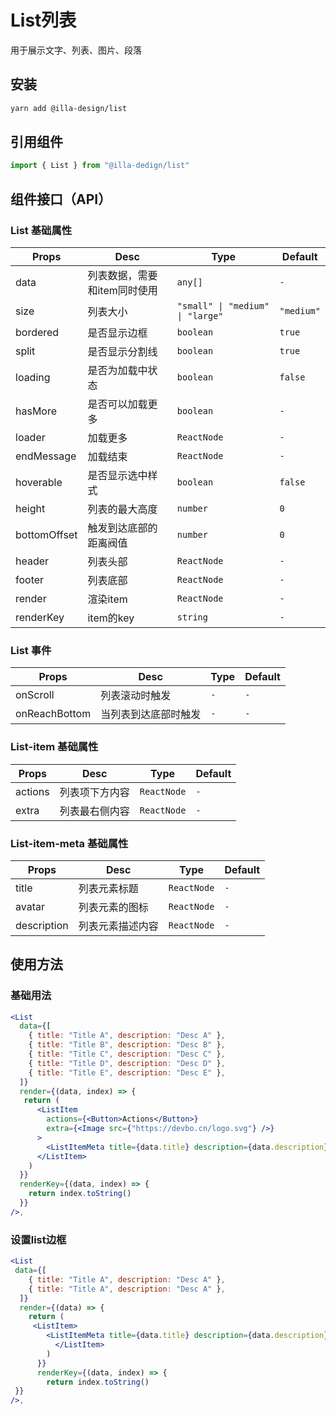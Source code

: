 # List列表

用于展示文字、列表、图片、段落

## 安装

```bash
yarn add @illa-design/list
```

## 引用组件

```jsx
import { List } from "@illa-dedign/list"
```

## 组件接口（API）

### List 基础属性

| Props        | Desc                         | Type                            | Default    |
| ------------ | ---------------------------- | ------------------------------- | ---------- |
| data         | 列表数据，需要和item同时使用 | `any[] `                        | `-`        |
| size         | 列表大小                     | `"small" \| "medium" \| "large"` | `"medium"` |
| bordered     | 是否显示边框                 | `boolean`                       | `true`     |
| split        | 是否显示分割线               | `boolean`                       | `true`     |
| loading      | 是否为加载中状态             | `boolean `                      | `false`    |
| hasMore      | 是否可以加载更多             | `boolean`                       | `-`        |
| loader       | 加载更多                     | `ReactNode`                     | `-`        |
| endMessage   | 加载结束                     | `ReactNode`                     | `-`        |
| hoverable    | 是否显示选中样式             | `boolean`                       | `false`    |
| height       | 列表的最大高度               | `number`                        | `0`        |
| bottomOffset | 触发到达底部的距离阀值       | `number`                        | `0`        |
| header       | 列表头部                     | `ReactNode`                     | `-`        |
| footer       | 列表底部                     | `ReactNode`                     | `-`        |
| render       | 渲染item                     | `ReactNode`                     | `-`        |
| renderKey    | item的key                    | `string`                        | `-`        |

### List 事件

| Props         | Desc                 | Type | Default |
| ------------- | -------------------- | ---- | ------- |
| onScroll      | 列表滚动时触发       | `- ` | `-`     |
| onReachBottom | 当列表到达底部时触发 | `-`  | `-`     |



### List-item 基础属性

| Props   | Desc           | Type        | Default |
| ------- | -------------- | ----------- | ------- |
| actions | 列表项下方内容 | `ReactNode` | `-`     |
| extra   | 列表最右侧内容 | `ReactNode` | `-`     |

### List-item-meta 基础属性

| Props       | Desc             | Type        | Default |
| ----------- | ---------------- | ----------- | ------- |
| title       | 列表元素标题     | `ReactNode` | `-`     |
| avatar      | 列表元素的图标   | `ReactNode` | `-`     |
| description | 列表元素描述内容 | `ReactNode` | `-`     |

## 使用方法

### 基础用法

```jsx
<List
  data={[
    { title: "Title A", description: "Desc A" },
    { title: "Title B", description: "Desc B" },
    { title: "Title C", description: "Desc C" },
    { title: "Title D", description: "Desc D" },
    { title: "Title E", description: "Desc E" },
  ]}
  render={(data, index) => {
   return (
      <ListItem
        actions={<Button>Actions</Button>}
        extra={<Image src={"https://devbo.cn/logo.svg"} />}
      >
        <ListItemMeta title={data.title} description={data.description} />
      </ListItem>
    )
  }}
  renderKey={(data, index) => {
    return index.toString()
  }}
/>,
```

### 设置list边框

```jsx
<List
 data={[
    { title: "Title A", description: "Desc A" },
    { title: "Title A", description: "Desc A" },
  ]}
  render={(data) => {
    return (
     <ListItem>
        <ListItemMeta title={data.title} description={data.description} />
          </ListItem>
        )
      }}
      renderKey={(data, index) => {
        return index.toString()
 }}
/>,
```
